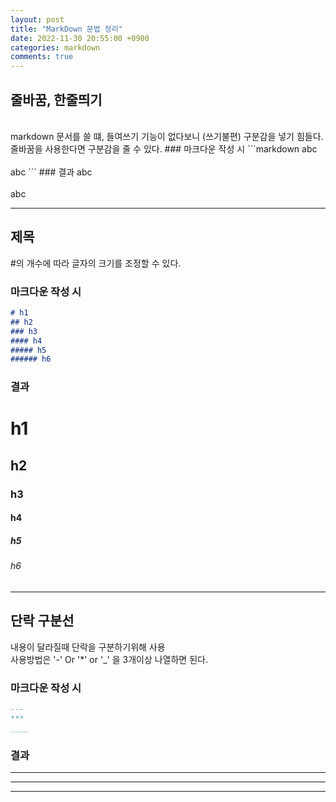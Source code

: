 ```yaml
---
layout: post
title: "MarkDown 문법 정리"
date: 2022-11-30 20:55:00 +0900
categories: markdown
comments: true
---
```


## 줄바꿈, 한줄띄기  
<br>
markdown 문서를 쓸 떄, 들여쓰기 기능이 없다보니 (쓰기불편) 구분감을 넣기 힘들다.  
줄바꿈을 사용한다면 구분감을 줄 수 있다.
### 마크다운 작성 시
```markdown
abc
<br>
<br>
abc
```
### 결과
abc
<br>
<br>
abc

--- 
## 제목
#의 개수에 따라 글자의 크기를 조정할 수 있다.
### 마크다운 작성 시
```markdown
# h1  
## h2
### h3
#### h4
##### h5
###### h6
```  

### 결과
# h1
## h2
### h3
#### h4
##### h5
###### h6
---
## 단락 구분선
내용이 달라질때 단락을 구분하기위해 사용  
사용방법은 '-' Or '*' or '_' 을 3개이상 나열하면 된다.
### 마크다운 작성 시
```markdown
---
***
____
```
### 결과 
---
***
____ 